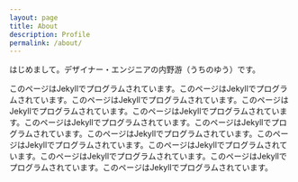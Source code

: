 ```yaml
---
layout: page
title: About
description: Profile
permalink: /about/
---
```

はじめまして。デザイナー・エンジニアの内野游（うちのゆう）です。

このページはJekyllでプログラムされています。このページはJekyllでプログラムされています。このページはJekyllでプログラムされています。このページはJekyllでプログラムされています。このページはJekyllでプログラムされています。このページはJekyllでプログラムされています。このページはJekyllでプログラムされています。このページはJekyllでプログラムされています。このページはJekyllでプログラムされています。このページはJekyllでプログラムされています。このページはJekyllでプログラムされています。このページはJekyllでプログラムされています。このページはJekyllでプログラムされています。